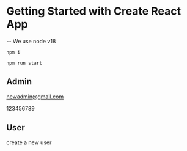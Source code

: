 # Getting Started with Create React App

-- We use node v18

`npm i`

`npm run start`

## Admin
newadmin@gmail.com


123456789

## User
create a new user
